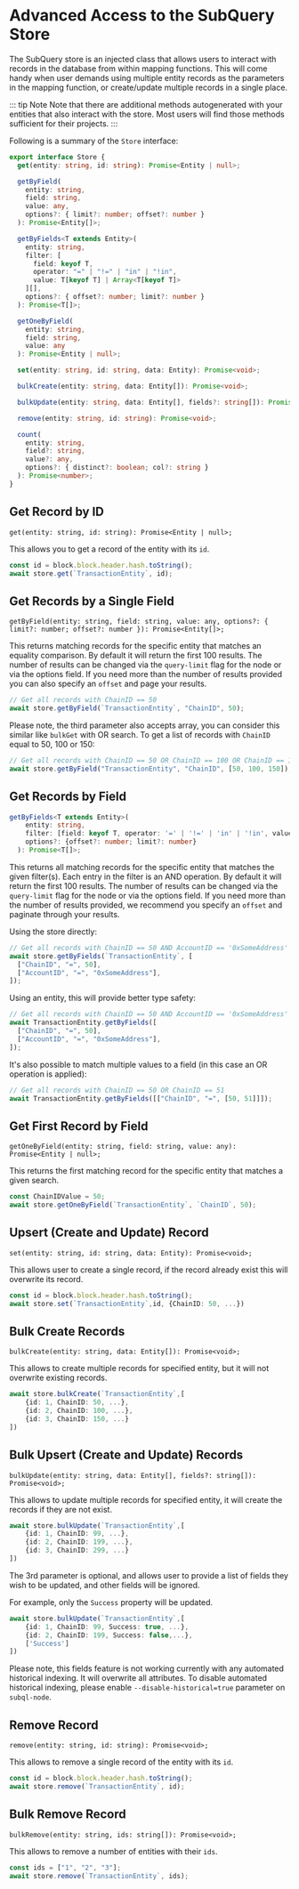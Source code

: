 # Advanced Access to the SubQuery Store

The SubQuery store is an injected class that allows users to interact with records in the database from within mapping functions. This will come handy when user demands using multiple entity records as the parameters in the mapping function, or create/update multiple records in a single place.

::: tip Note
Note that there are additional methods autogenerated with your entities that also interact with the store. Most users will find those methods sufficient for their projects.
:::

Following is a summary of the `Store` interface:

```ts
export interface Store {
  get(entity: string, id: string): Promise<Entity | null>;

  getByField(
    entity: string,
    field: string,
    value: any,
    options?: { limit?: number; offset?: number }
  ): Promise<Entity[]>;

  getByFields<T extends Entity>(
    entity: string,
    filter: [
      field: keyof T,
      operator: "=" | "!=" | "in" | "!in",
      value: T[keyof T] | Array<T[keyof T]>
    ][],
    options?: { offset?: number; limit?: number }
  ): Promise<T[]>;

  getOneByField(
    entity: string,
    field: string,
    value: any
  ): Promise<Entity | null>;

  set(entity: string, id: string, data: Entity): Promise<void>;

  bulkCreate(entity: string, data: Entity[]): Promise<void>;

  bulkUpdate(entity: string, data: Entity[], fields?: string[]): Promise<void>;

  remove(entity: string, id: string): Promise<void>;

  count(
    entity: string,
    field?: string,
    value?: any,
    options?: { distinct?: boolean; col?: string }
  ): Promise<number>;
}
```

## Get Record by ID

`get(entity: string, id: string): Promise<Entity | null>;`

This allows you to get a record of the entity with its `id`.

```ts
const id = block.block.header.hash.toString();
await store.get(`TransactionEntity`, id);
```

## Get Records by a Single Field

`getByField(entity: string, field: string, value: any, options?: { limit?: number; offset?: number }): Promise<Entity[]>;`

This returns matching records for the specific entity that matches an equality comparison. By default it will return the first 100 results.
The number of results can be changed via the `query-limit` flag for the node or via the options field. If you need more than the number of results provided you can also specify an `offset` and page your results.

```ts
// Get all records with ChainID == 50
await store.getByField(`TransactionEntity`, "ChainID", 50);
```

Please note, the third parameter also accepts array, you can consider this similar like `bulkGet` with OR search.
To get a list of records with `ChainID` equal to 50, 100 or 150:

```ts
// Get all records with ChainID == 50 OR ChainID == 100 OR ChainID == 150
await store.getByField("TransactionEntity", "ChainID", [50, 100, 150]);
```

## Get Records by Field

```ts
getByFields<T extends Entity>(
    entity: string,
    filter: [field: keyof T, operator: '=' | '!=' | 'in' | '!in', value: T[keyof T] | Array<T[keyof T]>][],
    options?: {offset?: number; limit?: number}
  ): Promise<T[]>;
```

This returns all matching records for the specific entity that matches the given filter(s). Each entry in the filter is an AND operation. By default it will return the first 100 results.
The number of results can be changed via the `query-limit` flag for the node or via the options field. If you need more than the number of results provided, we recommend you specify an `offset` and paginate through your results.

Using the store directly:

```ts
// Get all records with ChainID == 50 AND AccountID == '0xSomeAddress'
await store.getByFields(`TransactionEntity`, [
  ["ChainID", "=", 50],
  ["AccountID", "=", "0xSomeAddress"],
]);
```

Using an entity, this will provide better type safety:

```ts
// Get all records with ChainID == 50 AND AccountID == '0xSomeAddress'
await TransactionEntity.getByFields([
  ["ChainID", "=", 50],
  ["AccountID", "=", "0xSomeAddress"],
]);
```

It's also possible to match multiple values to a field (in this case an OR operation is applied):

```ts
// Get all records with ChainID == 50 OR ChainID == 51
await TransactionEntity.getByFields([["ChainID", "=", [50, 51]]]);
```

## Get First Record by Field

`getOneByField(entity: string, field: string, value: any): Promise<Entity | null>;`

This returns the first matching record for the specific entity that matches a given search.

```ts
const ChainIDValue = 50;
await store.getOneByField(`TransactionEntity`, `ChainID`, 50);
```

## Upsert (Create and Update) Record

`set(entity: string, id: string, data: Entity): Promise<void>;`

This allows user to create a single record, if the record already exist this will overwrite its record.

```ts
const id = block.block.header.hash.toString();
await store.set(`TransactionEntity`,id, {ChainID: 50, ...})
```

## Bulk Create Records

`bulkCreate(entity: string, data: Entity[]): Promise<void>;`

This allows to create multiple records for specified entity, but it will not overwrite existing records.

```ts
await store.bulkCreate(`TransactionEntity`,[
    {id: 1, ChainID: 50, ...},
    {id: 2, ChainID: 100, ...},
    {id: 3, ChainID: 150, ...}
])
```

## Bulk Upsert (Create and Update) Records

`bulkUpdate(entity: string, data: Entity[], fields?: string[]): Promise<void>;`

This allows to update multiple records for specified entity, it will create the records if they are not exist.

```ts
await store.bulkUpdate(`TransactionEntity`,[
    {id: 1, ChainID: 99, ...},
    {id: 2, ChainID: 199, ...},
    {id: 3, ChainID: 299, ...}
])
```

The 3rd parameter is optional, and allows user to provide a list of fields they wish to be updated, and other fields will be ignored.

For example, only the `Success` property will be updated.

```ts
await store.bulkUpdate(`TransactionEntity`,[
    {id: 1, ChainID: 99, Success: true, ...},
    {id: 2, ChainID: 199, Success: false,...},
    ['Success']
])
```

Please note, this fields feature is not working currently with any automated historical indexing. It will overwrite all attributes. To disable automated historical indexing, please enable `--disable-historical=true` parameter on `subql-node`.

## Remove Record

`remove(entity: string, id: string): Promise<void>;`

This allows to remove a single record of the entity with its `id`.

```ts
const id = block.block.header.hash.toString();
await store.remove(`TransactionEntity`, id);
```

## Bulk Remove Record

`bulkRemove(entity: string, ids: string[]): Promise<void>;`

This allows to remove a number of entities with their `ids`.

```ts
const ids = ["1", "2", "3"];
await store.remove(`TransactionEntity`, ids);
```
